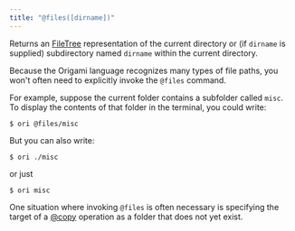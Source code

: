 ```yaml
---
title: "@files([dirname])"
---
```


Returns an [FileTree](/async-tree/FileTree.html) representation of the current directory or (if `dirname` is supplied) subdirectory named `dirname` within the current directory.

Because the Origami language recognizes many types of file paths, you won't often need to explicitly invoke the `@files` command.

For example, suppose the current folder contains a subfolder called `misc`. To display the contents of that folder in the terminal, you could write:

```console
$ ori @files/misc
```

But you can also write:

```console
$ ori ./misc
```

or just

```console
$ ori misc
```

One situation where invoking `@files` is often necessary is specifying the target of a [@copy](@copy.html) operation as a folder that does not yet exist.
